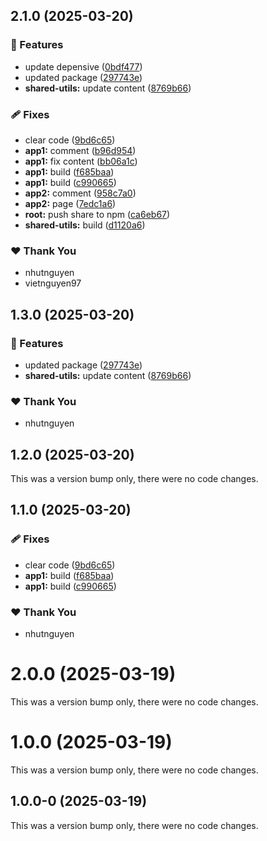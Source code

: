 ## 2.1.0 (2025-03-20)

### 🚀 Features

- update depensive ([0bdf477](https://github.com/vietnguyen97/nx-boilerplate/commit/0bdf477))
- updated package ([297743e](https://github.com/vietnguyen97/nx-boilerplate/commit/297743e))
- **shared-utils:** update content ([8769b66](https://github.com/vietnguyen97/nx-boilerplate/commit/8769b66))

### 🩹 Fixes

- clear code ([9bd6c65](https://github.com/vietnguyen97/nx-boilerplate/commit/9bd6c65))
- **app1:** comment ([b96d954](https://github.com/vietnguyen97/nx-boilerplate/commit/b96d954))
- **app1:** fix content ([bb06a1c](https://github.com/vietnguyen97/nx-boilerplate/commit/bb06a1c))
- **app1:** build ([f685baa](https://github.com/vietnguyen97/nx-boilerplate/commit/f685baa))
- **app1:** build ([c990665](https://github.com/vietnguyen97/nx-boilerplate/commit/c990665))
- **app2:** comment ([958c7a0](https://github.com/vietnguyen97/nx-boilerplate/commit/958c7a0))
- **app2:** page ([7edc1a6](https://github.com/vietnguyen97/nx-boilerplate/commit/7edc1a6))
- **root:** push share to npm ([ca6eb67](https://github.com/vietnguyen97/nx-boilerplate/commit/ca6eb67))
- **shared-utils:** build ([d1120a6](https://github.com/vietnguyen97/nx-boilerplate/commit/d1120a6))

### ❤️ Thank You

- nhutnguyen
- vietnguyen97

## 1.3.0 (2025-03-20)

### 🚀 Features

- updated package ([297743e](https://github.com/vietnguyen97/nx-boilerplate/commit/297743e))
- **shared-utils:** update content ([8769b66](https://github.com/vietnguyen97/nx-boilerplate/commit/8769b66))

### ❤️ Thank You

- nhutnguyen

## 1.2.0 (2025-03-20)

This was a version bump only, there were no code changes.

## 1.1.0 (2025-03-20)

### 🩹 Fixes

- clear code ([9bd6c65](https://github.com/vietnguyen97/nx-boilerplate/commit/9bd6c65))
- **app1:** build ([f685baa](https://github.com/vietnguyen97/nx-boilerplate/commit/f685baa))
- **app1:** build ([c990665](https://github.com/vietnguyen97/nx-boilerplate/commit/c990665))

### ❤️ Thank You

- nhutnguyen

# 2.0.0 (2025-03-19)

This was a version bump only, there were no code changes.

# 1.0.0 (2025-03-19)

This was a version bump only, there were no code changes.

## 1.0.0-0 (2025-03-19)

This was a version bump only, there were no code changes.